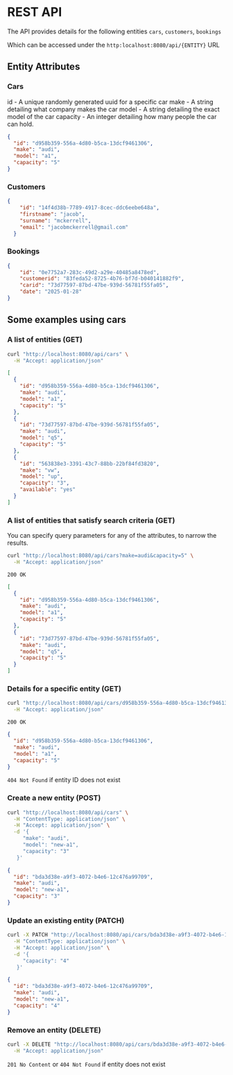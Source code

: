 # REST API

The API provides details for the following entities
`cars`, `customers`, `bookings`

Which can be accessed under the `http:localhost:8080/api/{ENTITY}` URL
## Entity Attributes
### Cars
id - A unique randomly generated uuid for a specific car
make - A string detailing what company makes the car
model - A string detailing the exact model of the car
capacity - An integer detailing how many people the car can hold.

```json
{
  "id": "d958b359-556a-4d80-b5ca-13dcf9461306",
  "make": "audi",
  "model": "a1",
  "capacity": "5"
}
```
### Customers
```json
{
    "id": "14f4d38b-7789-4917-8cec-ddc6eebe648a",
    "firstname": "jacob",
    "surname": "mckerrell",
    "email": "jacobmckerrell@gmail.com"
  }
```

### Bookings
```json
{
    "id": "0e7752a7-283c-49d2-a29e-40485a8478ed",
    "customerid": "83feda52-8725-4b76-bf7d-b040141882f9",
    "carid": "73d77597-87bd-47be-939d-56781f55fa05",
    "date": "2025-01-28"
}
```

## Some examples using cars
### A list of entities (GET)
```sh
curl "http://localhost:8080/api/cars" \
  -H "Accept: application/json"
```
```json
[
  {
    "id": "d958b359-556a-4d80-b5ca-13dcf9461306",
    "make": "audi",
    "model": "a1",
    "capacity": "5"
  },
  {
    "id": "73d77597-87bd-47be-939d-56781f55fa05",
    "make": "audi",
    "model": "q5",
    "capacity": "5"
  },
  {
    "id": "563838e3-3391-43c7-88bb-22bf84fd3820",
    "make": "vw",
    "model": "up",
    "capacity": "3",
    "available": "yes"
  }
]
```
### A list of entities that satisfy search criteria (GET)

You can specify query parameters for any of the attributes, to narrow the results.
```sh
curl "http://localhost:8080/api/cars?make=audi&capacity=5" \
  -H "Accept: application/json"
```
`200 OK`
```json
[
  {
    "id": "d958b359-556a-4d80-b5ca-13dcf9461306",
    "make": "audi",
    "model": "a1",
    "capacity": "5"
  },
  {
    "id": "73d77597-87bd-47be-939d-56781f55fa05",
    "make": "audi",
    "model": "q5",
    "capacity": "5"
  }
]
```

### Details for a specific entity (GET)
```sh
curl "http://localhost:8080/api/cars/d958b359-556a-4d80-b5ca-13dcf9461306" \
  -H "Accept: application/json"
```
`200 OK`
```json
{
  "id": "d958b359-556a-4d80-b5ca-13dcf9461306",
  "make": "audi",
  "model": "a1",
  "capacity": "5"
}
```
`404 Not Found` if entity ID does not exist

### Create a new entity (POST)
```sh
curl "http://localhost:8080/api/cars" \
  -H "ContentType: application/json" \
  -H "Accept: application/json" \
  -d '{
     "make": "audi",
     "model": "new-a1",
     "capacity": "3"
   }'
```
```json
{
  "id": "bda3d38e-a9f3-4072-b4e6-12c476a99709",
  "make": "audi",
  "model": "new-a1",
  "capacity": "3"
}
```
### Update an existing entity (PATCH)
```sh
curl -X PATCH "http://localhost:8080/api/cars/bda3d38e-a9f3-4072-b4e6-12c476a99709" \
  -H "ContentType: application/json" \
  -H "Accept: application/json" \
  -d '{
     "capacity": "4"
   }'
```
```json
{
  "id": "bda3d38e-a9f3-4072-b4e6-12c476a99709",
  "make": "audi",
  "model": "new-a1",
  "capacity": "4"
}
```

### Remove an entity (DELETE)
```sh
curl -X DELETE "http://localhost:8080/api/cars/bda3d38e-a9f3-4072-b4e6-12c476a99709" \
  -H "Accept: application/json"
```
`201 No Content`
or `404 Not Found` if entity does not exist